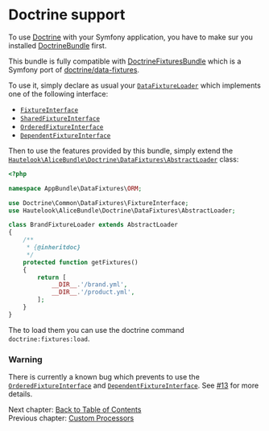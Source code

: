 # Doctrine support

To use [Doctrine](http://www.doctrine-project.org/projects/orm.html) with your Symfony application, you have to make
sur you installed [DoctrineBundle](https://github.com/doctrine/DoctrineBundle) first.

This bundle is fully compatible with [DoctrineFixturesBundle](https://github.com/doctrine/DoctrineFixturesBundle) which
is a Symfony port of [doctrine/data-fixtures](https://github.com/doctrine/data-fixtures).

To use it, simply declare as usual your [`DataFixtureLoader`](https://github.com/doctrine/data-fixtures#doctrine-data-fixtures-extension)
which implements one of the following interface:

* [`FixtureInterface`](https://github.com/doctrine/data-fixtures/blob/master/lib/Doctrine/Common/DataFixtures/FixtureInterface.php)
* [`SharedFixtureInterface`](https://github.com/doctrine/data-fixtures/blob/master/lib/Doctrine/Common/DataFixtures/SharedFixtureInterface.php)
* [`OrderedFixtureInterface`](https://github.com/doctrine/data-fixtures#orderedfixtureinterface)
* [`DependentFixtureInterface`](https://github.com/doctrine/data-fixtures#orderedfixtureinterface)

Then to use the features provided by this bundle, simply extend the
[`Hautelook\AliceBundle\Doctrine\DataFixtures\AbstractLoader`](Doctrine/DataFixtures/AbstractLoader)
class:

```php
<?php

namespace AppBundle\DataFixtures\ORM;

use Doctrine\Common\DataFixtures\FixtureInterface;
use Hautelook\AliceBundle\Doctrine\DataFixtures\AbstractLoader;

class BrandFixtureLoader extends AbstractLoader
{
    /**
     * {@inheritdoc}
     */
    protected function getFixtures()
    {
        return [
            __DIR__.'/brand.yml',
            __DIR__.'/product.yml',
        ];
    }
}
```

The to load them you can use the doctrine command `doctrine:fixtures:load`.

### Warning

There is currently a known bug which prevents to use the
[`OrderedFixtureInterface`](https://github.com/doctrine/data-fixtures#orderedfixtureinterface) and
[`DependentFixtureInterface`](https://github.com/doctrine/data-fixtures#orderedfixtureinterface). See [#13](https://github.com/theofidry/AliceBundle/issues/13) for more
details.

Next chapter: [Back to Table of Contents](../../README.md#documentation)<br />
Previous chapter: [Custom Processors](processors.md)
